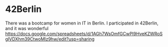 # 42Berlin
There was a bootcamp for women in IT in Berlin. I participated in 42Berlin, and it was wonderful
https://docs.google.com/spreadsheets/d/1AGh7WsOmfGCwPl9HveKZWRoSgIVDXhm39CtwoMlz9hw/edit?usp=sharing
